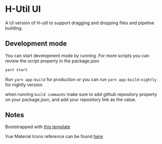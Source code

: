 # H-Util UI

A UI version of H-util to support dragging and dropping files and pipeline building.

## Development mode

You can start development mode by running. For more scripts you can review the script property in the package.json
```bash
yarn start
```
Run `yarn app:build` for production or you can run `yarn app:build:nightly` for nightly version.

when running `build commands` make sure to add github repository property on your package.json, and add your repository link as the value.

## Notes

Bootstrapped with [this template](https://github.com/BroJenuel/vue-3-vite-electron-typescript)

Vue Material Icons reference can be found [here](https://pictogrammers.com/library/mdi/)
